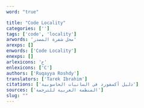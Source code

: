 ```yaml
---
word: "true"

title: "Code Locality"
categories: ['']
tags: ['code', 'locality']
arwords: 'محل شفرة المصدر'
arexps: []
enwords: ['Code Locality']
enexps: []
arlexicons: 'ح'
enlexicons: ['C']
authors: ['Ruqayya Roshdy']
translators: ['Tarek Ibrahim']
citations: ['دليل أكسفورد في السانيات الحاسوبية']
sources: ['المنظمة العربية للترجمة']
slug: ""
---
```

